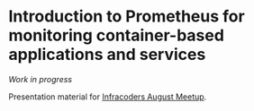 Introduction to Prometheus for monitoring container-based applications and services
===================================================================================

*Work in progress*

Presentation material for [Infracoders August Meetup](http://www.meetup.com/Infrastructure-Coders/events/224196792/).

